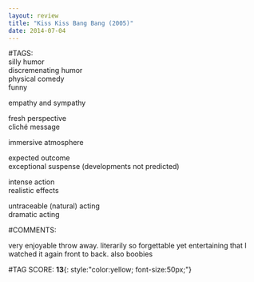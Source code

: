 ```yaml
---  
layout: review  
title: "Kiss Kiss Bang Bang (2005)"  
date: 2014-07-04  
---  
```

  
#TAGS:  
silly humor  
discremenating humor  
physical comedy  
funny  
  
empathy and sympathy  
  
fresh perspective  
cliché message  
  
immersive atmosphere  
  
expected outcome  
exceptional suspense (developments not predicted)  
  
intense action  
realistic effects  
  
untraceable (natural) acting  
dramatic acting  
  
#COMMENTS:  
  
very enjoyable throw away. literarily so forgettable yet entertaining that I watched it again front to back. also boobies  
  
  
  
  
  
#TAG SCORE: **13**{: style:"color:yellow; font-size:50px;"}  
